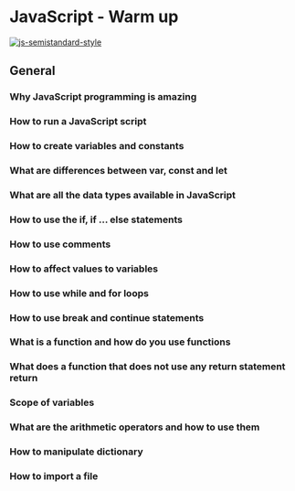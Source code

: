 # JavaScript - Warm up

[![js-semistandard-style](https://raw.githubusercontent.com/standard/semistandard/master/badge.svg)](https://github.com/standard/semistandard)

## General

### Why JavaScript programming is amazing
### How to run a JavaScript script
### How to create variables and constants
### What are differences between var, const and let
### What are all the data types available in JavaScript
### How to use the if, if ... else statements
### How to use comments
### How to affect values to variables
### How to use while and for loops
### How to use break and continue statements
### What is a function and how do you use functions
### What does a function that does not use any return statement return
### Scope of variables
### What are the arithmetic operators and how to use them
### How to manipulate dictionary
### How to import a file
